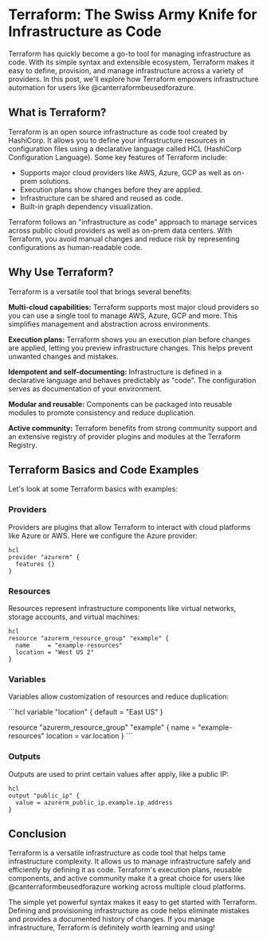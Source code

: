 <h1>Terraform: The Swiss Army Knife for Infrastructure as Code</h1>
<p>Terraform has quickly become a go-to tool for managing infrastructure as code. With its simple syntax and extensible ecosystem, Terraform makes it easy to define, provision, and manage infrastructure across a variety of providers. In this post, we'll explore how Terraform empowers infrastructure automation for users like @canterraformbeusedforazure.</p>
<h2>What is Terraform?</h2>
<p>Terraform is an open source infrastructure as code tool created by HashiCorp. It allows you to define your infrastructure resources in configuration files using a declarative language called HCL (HashiCorp Configuration Language). Some key features of Terraform include:</p>
<ul>
<li>Supports major cloud providers like AWS, Azure, GCP as well as on-prem solutions.</li>
<li>Execution plans show changes before they are applied.</li>
<li>Infrastructure can be shared and reused as code.</li>
<li>Built-in graph dependency visualization.</li>
</ul>
<p>Terraform follows an "infrastructure as code" approach to manage services across public cloud providers as well as on-prem data centers. With Terraform, you avoid manual changes and reduce risk by representing configurations as human-readable code.</p>
<h2>Why Use Terraform?</h2>
<p>Terraform is a versatile tool that brings several benefits:</p>
<p><strong>Multi-cloud capabilities:</strong> Terraform supports most major cloud providers so you can use a single tool to manage AWS, Azure, GCP and more. This simplifies management and abstraction across environments.</p>
<p><strong>Execution plans:</strong> Terraform shows you an execution plan before changes are applied, letting you preview infrastructure changes. This helps prevent unwanted changes and mistakes.</p>
<p><strong>Idempotent and self-documenting:</strong> Infrastructure is defined in a declarative language and behaves predictably as "code". The configuration serves as documentation of your environment.</p>
<p><strong>Modular and reusable:</strong> Components can be packaged into reusable modules to promote consistency and reduce duplication.</p>
<p><strong>Active community:</strong> Terraform benefits from strong community support and an extensive registry of provider plugins and modules at the Terraform Registry.</p>
<h2>Terraform Basics and Code Examples</h2>
<p>Let's look at some Terraform basics with examples:</p>
<h3>Providers</h3>
<p>Providers are plugins that allow Terraform to interact with cloud platforms like Azure or AWS. Here we configure the Azure provider:</p>
<p><code>hcl
provider "azurerm" {
  features {}
}</code></p>
<h3>Resources</h3>
<p>Resources represent infrastructure components like virtual networks, storage accounts, and virtual machines: </p>
<p><code>hcl 
resource "azurerm_resource_group" "example" {
  name     = "example-resources"
  location = "West US 2"
}</code></p>
<h3>Variables</h3>
<p>Variables allow customization of resources and reduce duplication:</p>
<p>```hcl
variable "location" {
  default = "East US"
}</p>
<p>resource "azurerm_resource_group" "example" {
  name     = "example-resources"
  location = var.location 
}
```</p>
<h3>Outputs</h3>
<p>Outputs are used to print certain values after apply, like a public IP:</p>
<p><code>hcl
output "public_ip" {
  value = azurerm_public_ip.example.ip_address
}</code></p>
<h2>Conclusion</h2>
<p>Terraform is a versatile infrastructure as code tool that helps tame infrastructure complexity. It allows us to manage infrastructure safely and efficiently by defining it as code. Terraform's execution plans, reusable components, and active community make it a great choice for users like @canterraformbeusedforazure working across multiple cloud platforms.</p>
<p>The simple yet powerful syntax makes it easy to get started with Terraform. Defining and provisioning infrastructure as code helps eliminate mistakes and provides a documented history of changes. If you manage infrastructure, Terraform is definitely worth learning and using!</p>